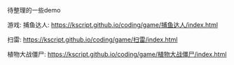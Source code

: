 待整理的一些demo

游戏:
捕鱼达人: https://kscript.github.io/coding/game/捕鱼达人/index.html

扫雷: https://kscript.github.io/coding/game/扫雷/index.html

植物大战僵尸: https://kscript.github.io/coding/game/植物大战僵尸/index.html
